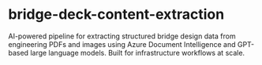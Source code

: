# bridge-deck-content-extraction
AI-powered pipeline for extracting structured bridge design data from engineering PDFs and images using Azure Document Intelligence and GPT-based large language models. Built for infrastructure workflows at scale.
